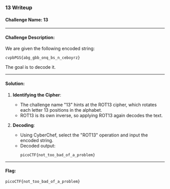 ### 13 Writeup

#### Challenge Name: 13

---

#### Challenge Description:

We are given the following encoded string:

```
cvpbPGS{abg_gbb_onq_bs_n_ceboyrz}
```

The goal is to decode it.

---

#### Solution:

1. **Identifying the Cipher**:
   - The challenge name "13" hints at the ROT13 cipher, which rotates each letter 13 positions in the alphabet.
   - ROT13 is its own inverse, so applying ROT13 again decodes the text.

2. **Decoding**:
   - Using CyberChef, select the "ROT13" operation and input the encoded string.
   - Decoded output:
     ```
     picoCTF{not_too_bad_of_a_problem}
     ```

---

#### Flag:

```
picoCTF{not_too_bad_of_a_problem}
```
